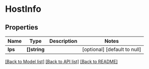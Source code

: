 # HostInfo

## Properties
Name | Type | Description | Notes
------------ | ------------- | ------------- | -------------
**Ips** | **[]string** |  | [optional] [default to null]

[[Back to Model list]](../README.md#documentation-for-models) [[Back to API list]](../README.md#documentation-for-api-endpoints) [[Back to README]](../README.md)


